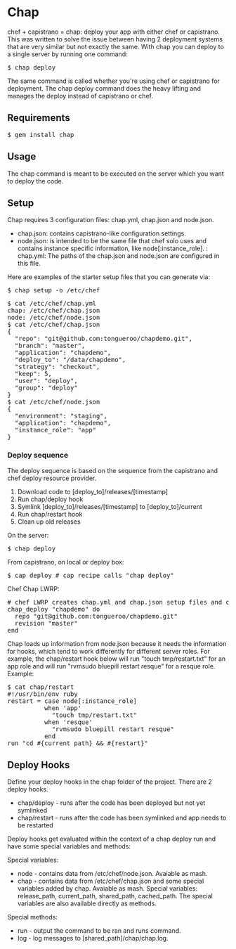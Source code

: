 # Chap

chef + capistrano = chap: deploy your app with either chef or capistrano.  This was written to solve the issue between having 2 deployment systems that are very similar but not exactly the same.  With chap you can deploy to a single server by running one command: 

<pre>
$ chap deploy
</pre>

The same command is called whether you're using chef or capistrano for deployment.  The chap deploy command does the heavy lifting and manages the deploy instead of capistrano or chef.

## Requirements

<pre>
$ gem install chap
</pre>

## Usage

The chap command is meant to be executed on the server which you want to deploy the code.  

## Setup

Chap requires 3 configuration files: chap.yml, chap.json and node.json.

* chap.json: contains capistrano-like configuration settings.
* node.json: is intended to be the same file that chef solo uses and contains instance specific information, like node[:instance_role].
: chap.yml: The paths of the chap.json and node.json are configured in this file.

Here are examples of the starter setup files that you can generate via: 

<pre>
$ chap setup -o /etc/chef
</pre>

<pre>
$ cat /etc/chef/chap.yml
chap: /etc/chef/chap.json
node: /etc/chef/node.json
$ cat /etc/chef/chap.json
{
  "repo": "git@github.com:tongueroo/chapdemo.git",
  "branch": "master",
  "application": "chapdemo",
  "deploy_to": "/data/chapdemo",
  "strategy": "checkout",
  "keep": 5,
  "user": "deploy",
  "group": "deploy"
}
$ cat /etc/chef/node.json
{
  "environment": "staging",
  "application": "chapdemo",
  "instance_role": "app"
}
</pre>

### Deploy sequence

The deploy sequence is based on the sequence from the capistrano and chef deploy resource provider.

1. Download code to [deploy_to]/releases/[timestamp]
2. Run chap/deploy hook
3. Symlink [deploy_to]/releases/[timestamp] to [deploy_to]/current
4. Run chap/restart hook
5. Clean up old releases

On the server:

<pre>
$ chap deploy
</pre>

From capistrano, on local or deploy box:

<pre>
$ cap deploy # cap recipe calls "chap deploy"
</pre>

Chef Chap LWRP:

<pre>
# chef LWRP creates chap.yml and chap.json setup files and calls "chap deploy"
chap_deploy "chapdemo" do
  repo "git@github.com:tongueroo/chapdemo.git"
  revision "master"
end
</pre>

Chap loads up information from node.json because it needs the information for hooks, which tend to work differently for different server roles.  For example, the chap/restart hook below will run "touch tmp/restart.txt" for an app role and will run "rvmsudo bluepill restart resque" for a resque role.  Example:

<pre>
$ cat chap/restart
#!/usr/bin/env ruby
restart = case node[:instance_role]
          when 'app'
            "touch tmp/restart.txt"
          when 'resque'
            "rvmsudo bluepill restart resque"
          end
run "cd #{current_path} && #{restart}"
</pre>

## Deploy Hooks

Define your deploy hooks in the chap folder of the project.  There are 2 deploy hooks.

* chap/deploy - runs after the code has been deployed but not yet symlinked
* chap/restart - runs after the code has been symlinked and app needs to be restarted

Deploy hooks get evaluated within the context of a chap deploy run and have some special variables and methods:

Special variables:

* node - contains data from /etc/chef/node.json.  Avaiable as mash.
* chap - contains data from /etc/chef/chap.json and some special variables added by chap.  Avaiable as mash.  Special variables: release_path, current_path, shared_path, cached_path.  The special variables are also available directly as methods.

Special methods:

* run - output the command to be ran and runs command.
* log - log messages to [shared_path]/chap/chap.log.
